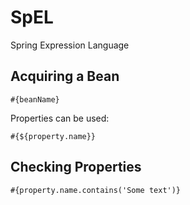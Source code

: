
# SpEL

Spring Expression Language

## Acquiring a Bean

```
#{beanName}
```

Properties can be used:

```
#{${property.name}}
```

## Checking Properties

```
#{property.name.contains('Some text')}
```
